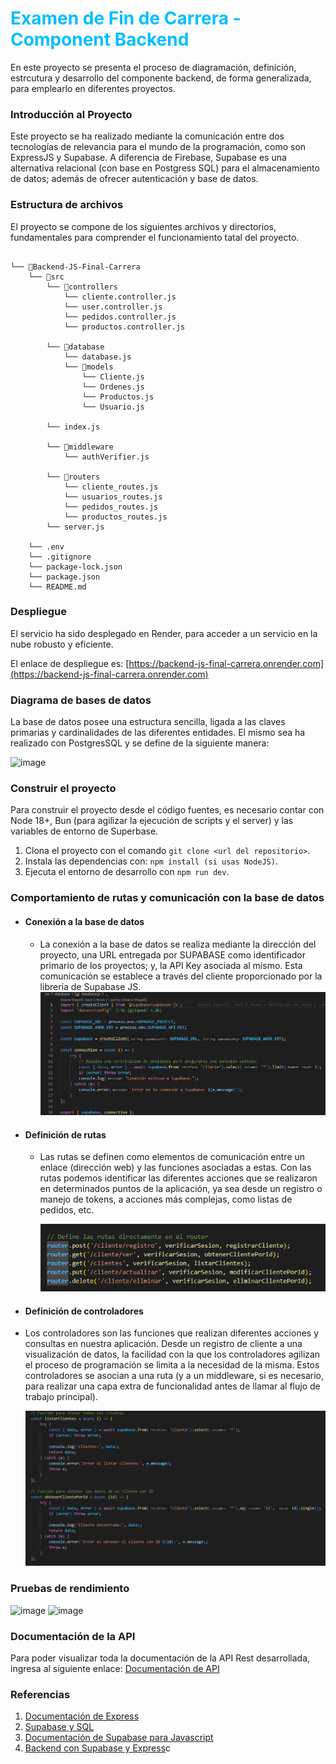 
<h1 style="display:flex;justify-content: center;align-content: center; color: deepskyblue;"> Examen de Fin de Carrera - Component Backend </h1>
En este proyecto se presenta el proceso de diagramación, definición, estrcutura y desarrollo del componente backend, de forma generalizada, para emplearlo en diferentes proyectos.

### Introducción al Proyecto

Este proyecto se ha realizado mediante la comunicación entre dos tecnologías de relevancia para el mundo de la programación, como son ExpressJS y Supabase.
A diferencia de Firebase, Supabase es una alternativa relacional (con base en Postgress SQL) para el almacenamiento de datos; además de ofrecer autenticación y base de datos.

### Estructura de archivos

El proyecto se compone de los siguientes archivos y directorios, fundamentales para comprender el funcionamiento tatal del proyecto.

```

└── 📁Backend-JS-Final-Carrera
    └── 📁src
        └── 📁controllers
            └── cliente.controller.js
            └── user.controller.js
            └── pedidos.controller.js
            └── productos.controller.js

        └── 📁database
            └── database.js
            └── 📁models
                └── Cliente.js
                └── Ordenes.js
                └── Productos.js
                └── Usuario.js

        └── index.js

        └── 📁middleware
            └── authVerifier.js

        └── 📁routers
            └── cliente_routes.js
            └── usuarios_routes.js
            └── pedidos_routes.js
            └── productos_routes.js
        └── server.js
        
    └── .env
    └── .gitignore
    └── package-lock.json
    └── package.json
    └── README.md
```
### Despliegue
El servicio ha sido desplegado en Render, para acceder a un servicio en la nube robusto y eficiente. 

El enlace de despliegue es: [https://backend-js-final-carrera.onrender.com](https://backend-js-final-carrera.onrender.com)

### Diagrama de bases de datos

La base de datos posee una estructura sencilla, ligada a las claves primarias y cardinalidades de las diferentes entidades. El mismo sea ha realizado con PostgresSQL y se define de la siguiente manera:

![image](https://github.com/user-attachments/assets/297998f4-2d73-4d7f-a3b5-b470b13af9d6)

### Construir el proyecto

Para construir el proyecto desde el código fuentes, es necesario contar con Node 18+, Bun (para agilizar la ejecución de scripts y el server) y las variables de entorno de Superbase.

1. Clona el proyecto con el comando  ``git clone <url del repositorio>``.
2. Instala las dependencias con: ``npm install (si usas NodeJS)``.
3. Ejecuta el entorno de desarrollo con ``npm run dev``.

### Comportamiento de rutas y comunicación con la base de datos

- #### Conexión a la base de datos
  - La conexión a la base de datos se realiza mediante la dirección del proyecto, una URL entregada por SUPABASE como identificador primario de los proyectos; y, la API Key asociada al mismo. Esta comunicación se establece a través del cliente proporcionado por la librería de Supabase JS.
   ![img](./images/conexion.png)
  
- #### Definición de rutas
  - Las rutas se definen como elementos de comunicación entre un enlace (dirección web) y las funciones asociadas a estas. Con las rutas podemos identificar las diferentes acciones que se realizaron en determinados puntos de la aplicación, ya sea desde un registro o manejo de tokens, a acciones más complejas, como listas de pedidos, etc.

    ![img](./images/rutas.png)
- #### Definición de controladores
- Los controladores son las funciones que realizan diferentes acciones y consultas en nuestra aplicación. Desde un registro de cliente a una visualización de datos, la facilidad con la que los controladores agilizan el proceso de programación se limita a la necesidad de la misma. Estos controladores se asocian a una ruta (y a un middleware, si es necesario, para realizar una capa extra de funcionalidad antes de llamar al flujo de trabajo principal).

  ![img](./images/controladores.png)
### Pruebas de rendimiento
![image](https://github.com/user-attachments/assets/19b6f6f7-cfe4-49b4-b6ba-ee3893708cf6)
![image](https://github.com/user-attachments/assets/74cc2db6-a48c-44f2-ac5f-9c5e0f02a341)

### Documentación de la API 
Para poder visualizar toda la documentación de la API Rest desarrollada, ingresa al siguiente enlace: [Documentación de API](https://backend-js-final-carrera.onrender.com/api/docs)


### Referencias

1. [Documentación de Express](https://expressjs.com/en/guide/routing.html)
2. [Supabase y SQL](https://supabase.com/database)
3. [Documentación de Supabase para Javascript](https://supabase.com/docs/reference/javascript/introduction)
4. [Backend con Supabase y Express](https://medium.com/@heshramsis/building-a-crud-app-with-supabase-and-express-a-step-by-step-guide-for-junior-developers-81456b850910)c
